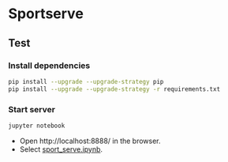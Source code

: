# Sportserve

## Test

### Install dependencies

```bash
pip install --upgrade --upgrade-strategy pip
pip install --upgrade --upgrade-strategy -r requirements.txt
```

### Start server

```bash
jupyter notebook
```

- Open http://localhost:8888/ in the browser.
- Select [sport_serve.ipynb](sport_serve.ipynb).